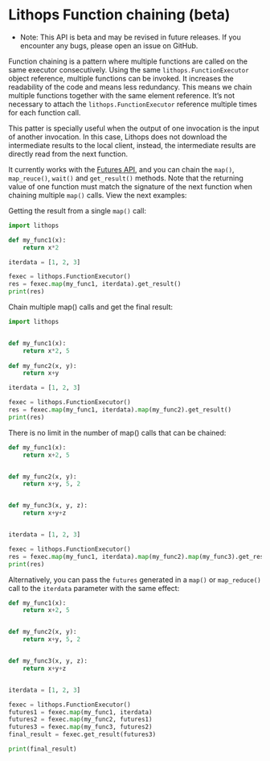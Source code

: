 Lithops Function chaining (beta)
===================

- Note: This API is beta and may be revised in future releases. If you encounter any bugs, please open an issue on GitHub.

Function chaining is a pattern where multiple functions are called on the same executor consecutively. Using the same `lithops.FunctionExecutor` object reference, multiple functions can be invoked. It increases the readability of the code and means less redundancy. This means we chain multiple functions together with the same element reference. It’s not necessary to attach the `lithops.FunctionExecutor` reference multiple times for each function call.

This patter is specially useful when the output of one invocation is the input of another invocation. In this case, Lithops does not download the intermediate results to the local client, instead, the intermediate results are directly read from the next function.

It currently works with the [Futures API](api_futures.md), and you can chain the `map()`, `map_reuce()`, `wait()` and `get_result()` methods. Note that the returning value of one function must match the signature of the next function when chaining multiple `map()` calls. View the next examples:


Getting the result from a single `map()` call:

```python
import lithops

def my_func1(x):
    return x*2

iterdata = [1, 2, 3]

fexec = lithops.FunctionExecutor()
res = fexec.map(my_func1, iterdata).get_result()
print(res)
```


Chain multiple map() calls and get the final result:

```python
import lithops


def my_func1(x):
    return x*2, 5
    
def my_func2(x, y):
    return x+y

iterdata = [1, 2, 3]

fexec = lithops.FunctionExecutor()
res = fexec.map(my_func1, iterdata).map(my_func2).get_result()
print(res)
```

There is no limit in the number of map() calls that can be chained:

```python
def my_func1(x):
    return x+2, 5


def my_func2(x, y):
    return x+y, 5, 2


def my_func3(x, y, z):
    return x+y+z


iterdata = [1, 2, 3]

fexec = lithops.FunctionExecutor()
res = fexec.map(my_func1, iterdata).map(my_func2).map(my_func3).get_result()
print(res)
```

Alternatively, you can pass the `futures` generated in a `map()` or `map_reduce()` call to the `iterdata` parameter with the same effect:

```python
def my_func1(x):
    return x+2, 5


def my_func2(x, y):
    return x+y, 5, 2


def my_func3(x, y, z):
    return x+y+z


iterdata = [1, 2, 3]

fexec = lithops.FunctionExecutor()
futures1 = fexec.map(my_func1, iterdata)
futures2 = fexec.map(my_func2, futures1)
futures3 = fexec.map(my_func3, futures2)
final_result = fexec.get_result(futures3)

print(final_result)
```